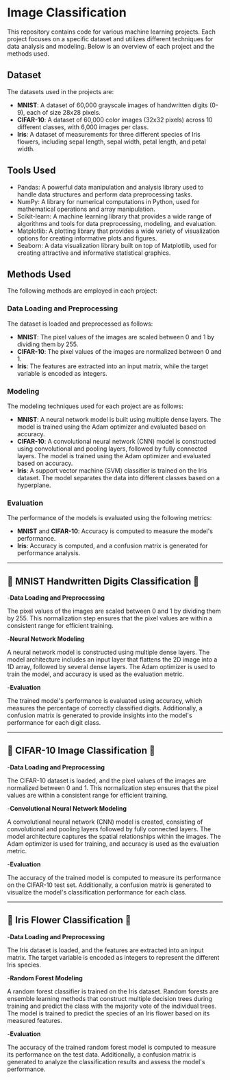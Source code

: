 # Image Classification

This repository contains code for various machine learning projects. Each project focuses on a specific dataset and utilizes different techniques for data analysis and modeling. Below is an overview of each project and the methods used.


## Dataset
The datasets used in the projects are:

- **MNIST**: A dataset of 60,000 grayscale images of handwritten digits (0-9), each of size 28x28 pixels.
- **CIFAR-10**: A dataset of 60,000 color images (32x32 pixels) across 10 different classes, with 6,000 images per class.
- **Iris**: A dataset of measurements for three different species of Iris flowers, including sepal length, sepal width, petal length, and petal width.

## Tools Used
* Pandas: A powerful data manipulation and analysis library used to handle data structures and perform data preprocessing tasks.
* NumPy: A library for numerical computations in Python, used for mathematical operations and array manipulation.
* Scikit-learn: A machine learning library that provides a wide range of algorithms and tools for data preprocessing, modeling, and evaluation.
* Matplotlib: A plotting library that provides a wide variety of visualization options for creating informative plots and figures.
* Seaborn: A data visualization library built on top of Matplotlib, used for creating attractive and informative statistical graphics.

## Methods Used
The following methods are employed in each project:

### Data Loading and Preprocessing
The dataset is loaded and preprocessed as follows:

- **MNIST**: The pixel values of the images are scaled between 0 and 1 by dividing them by 255.
- **CIFAR-10**: The pixel values of the images are normalized between 0 and 1.
- **Iris**: The features are extracted into an input matrix, while the target variable is encoded as integers.

### Modeling
The modeling techniques used for each project are as follows:

- **MNIST**: A neural network model is built using multiple dense layers. The model is trained using the Adam optimizer and evaluated based on accuracy.
- **CIFAR-10**: A convolutional neural network (CNN) model is constructed using convolutional and pooling layers, followed by fully connected layers. The model is trained using the Adam optimizer and evaluated based on accuracy.
- **Iris**: A support vector machine (SVM) classifier is trained on the Iris dataset. The model separates the data into different classes based on a hyperplane.

### Evaluation
The performance of the models is evaluated using the following metrics:

- **MNIST** and **CIFAR-10**: Accuracy is computed to measure the model's performance.
- **Iris**: Accuracy is computed, and a confusion matrix is generated for performance analysis.
---

## 📂 **MNIST Handwritten Digits Classification** 📂

-**Data Loading and Preprocessing**

The pixel values of the images are scaled between 0 and 1 by dividing them by 255. This normalization step ensures that the pixel values are within a consistent range for efficient training.

-**Neural Network Modeling**

A neural network model is constructed using multiple dense layers. The model architecture includes an input layer that flattens the 2D image into a 1D array, followed by several dense layers. The Adam optimizer is used to train the model, and accuracy is used as the evaluation metric.

-**Evaluation**

The trained model's performance is evaluated using accuracy, which measures the percentage of correctly classified digits. Additionally, a confusion matrix is generated to provide insights into the model's performance for each digit class.

---
## 📂 **CIFAR-10 Image Classification** 📂

-**Data Loading and Preprocessing**

The CIFAR-10 dataset is loaded, and the pixel values of the images are normalized between 0 and 1. This normalization step ensures that the pixel values are within a consistent range for efficient training.

-**Convolutional Neural Network Modeling**

A convolutional neural network (CNN) model is created, consisting of convolutional and pooling layers followed by fully connected layers. The model architecture captures the spatial relationships within the images. The Adam optimizer is used for training, and accuracy is used as the evaluation metric.

-**Evaluation**

The accuracy of the trained model is computed to measure its performance on the CIFAR-10 test set. Additionally, a confusion matrix is generated to visualize the model's classification performance for each class.

---
## 📂 **Iris Flower Classification** 📂

-**Data Loading and Preprocessing**

The Iris dataset is loaded, and the features are extracted into an input matrix. The target variable is encoded as integers to represent the different Iris species.

-**Random Forest Modeling**

A random forest classifier is trained on the Iris dataset. Random forests are ensemble learning methods that construct multiple decision trees during training and predict the class with the majority vote of the individual trees. The model is trained to predict the species of an Iris flower based on its measured features.

-**Evaluation**

The accuracy of the trained random forest model is computed to measure its performance on the test data. Additionally, a confusion matrix is generated to analyze the classification results and assess the model's performance.

